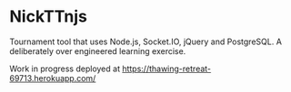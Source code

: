 # NickTTnjs
Tournament tool that uses Node.js, Socket.IO, jQuery and PostgreSQL. A deliberately over engineered learning exercise.

Work in progress deployed at https://thawing-retreat-69713.herokuapp.com/
